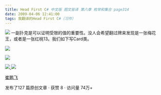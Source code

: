```yaml
---
title: Head First C# 中文版 图文皆译 第八章 枚举和集合 page314
date: 2009-04-06 12:41:00
tags: 我翻译的Head First C#（习作）
---
```

![](https://p-blog.csdn.net/images/p_blog_csdn_net/cuipengfei1/EntryImages/20090406/2009-04-06_12-14-53.jpg)
一副扑克是可以证明受限的值的重要性。没人会希望翻过牌来发现是一张梅花王，或者是一张红桃13。我们如下写Card类。

![](https://p-blog.csdn.net/images/p_blog_csdn_net/cuipengfei1/EntryImages/20090406/2009-04-06_12-19-33.jpg)

![](https://p-blog.csdn.net/images/p_blog_csdn_net/cuipengfei1/EntryImages/20090406/2009-04-06_12-24-48.jpg)



[ ![](https://profile.csdnimg.cn/5/2/5/3_cuipengfei1)
![](https://g.csdnimg.cn/static/user-reg-year/1x/11.png)
](https://blog.csdn.net/cuipengfei1)

[ 崔鹏飞 ](https://blog.csdn.net/cuipengfei1)

发布了127 篇原创文章  ·  获赞 8  ·  访问量 74万+


